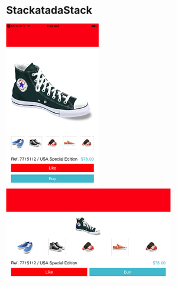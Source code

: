 # StackatadaStack 

![screenshot1](https://github.com/johncrisostomo/StackatadaStack/blob/master/screenshots/ss1.png)
![screenshot2](https://github.com/johncrisostomo/StackatadaStack/blob/master/screenshots/ss2.png)
